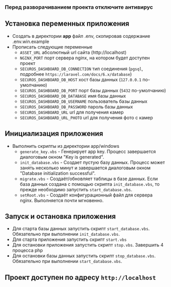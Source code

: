 ### Перед разворачиванием проекта отключите антивирус

## Установка переменных приложения
* Создать в директории **app** файл .env, скопировав содержание .env.win.example
* Прописать следующие переменные
    * `ASSET_URL` абсолютный url сайта (http://localhost)
    * `NGINX_PORT` порт сервера nginx, на котором будет доступен проект
    * `SECUROS_DASHBOARD_DB_CONNECTION` тип соединения (`pgsql`, подробнее `https://laravel.com/docs/6.x/database`)
    * `SECUROS_DASHBOARD_DB_HOST` хост базы данных (`127.0.0.1` по-умолчанию)
    * `SECUROS_DASHBOARD_DB_PORT` порт базы данных (`5432` по-умолчанию)
    * `SECUROS_DASHBOARD_DB_DATABASE` имя базы данных
    * `SECUROS_DASHBOARD_DB_USERNAME` пользователь базы данных
    * `SECUROS_DASHBOARD_DB_PASSWORD` пароль базы данных
    * `SECUROS_DASHBOARD_URL` url для получения камер
    * `SECUROS_DASHBOARD_URL_PHOTO` url для получения фото с камер

## Инициализация приложения
* Выполнить скрипты из директории app/windows
    * `generate_key.vbs` - Генерирует app key. Процесс завершается диалоговым окном "Key is generated".
    * `init_database.vbs` - Создает пустую базу данных. Процесс может занять несколько минут и завершается диалоговым окном "Database initialization successful".
    * `migrate.vbs` - Создаёт/обновляет таблицы в базе данных. Если база данных создана с помощью скрипта `init_database.vbs`, то прежде необходимо запустить `start_database.vbs`.
    * `setRoot.vbs` - Создаёт конфигурационный файл для сервера nginx. Выполняется почти мгновенно.
    
## Запуск и остановка приложения
* Для старта базы данных запустить скрипт `start_database.vbs`. Обязательно при выполнении `init_database.vbs`.
* Для старта приложения запустить скрипт `start.vbs`
* Для остановки приложения запустить скрипт `stop.vbs`. Завершить 4 процесса php
* Для остановки базы данных запустить скрипт `stop_database.vbs`. Обязательно при выполнении `start_database.vbs`.

## Проект доступен по адресу `http://localhost`
